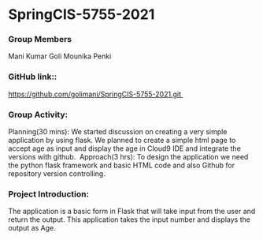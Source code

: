 # SpringCIS-5755-2021

### Group Members
Mani Kumar Goli
Mounika Penki


### GitHub link:: 
https://github.com/golimani/SpringCIS-5755-2021.git 
### Group Activity:  
Planning(30 mins): We started discussion on creating a very simple application by using flask. We planned to create a simple html page to accept age as input and display the age in Cloud9 IDE and integrate the versions with github.  Approach(3 hrs): To design the application we need the python flask framework and basic HTML code and also Github for repository version controlling. 
### Project Introduction:  
The application is a basic form in Flask that will take input from the user  and return the output. This application takes the input number and displays the output as Age.

